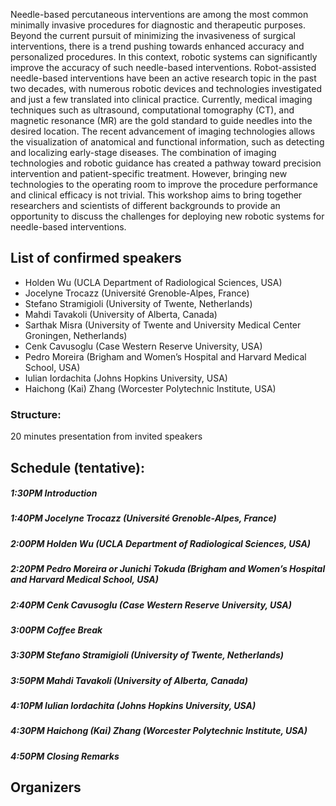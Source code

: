 

Needle-based percutaneous interventions are among the most common minimally invasive procedures for diagnostic and therapeutic purposes. Beyond the current pursuit of minimizing the invasiveness of surgical interventions, there is a trend pushing towards enhanced accuracy and personalized procedures. In this context, robotic systems can significantly improve the accuracy of such needle-based interventions. Robot-assisted needle-based interventions have been an active research topic in the past two decades, with numerous robotic devices and technologies investigated and just a few translated into clinical practice. Currently, medical imaging techniques such as ultrasound, computational tomography (CT), and magnetic resonance (MR) are the gold standard to guide needles into the desired location. The recent advancement of imaging technologies allows the visualization of anatomical and functional information, such as detecting and localizing early-stage diseases. The combination of imaging technologies and robotic guidance has created a pathway toward precision intervention and patient-specific treatment. However, bringing new technologies to the operating room to improve the procedure performance and clinical efficacy is not trivial. This workshop aims to bring together researchers and scientists of different backgrounds to provide an opportunity to discuss the challenges for deploying new robotic systems for needle-based interventions. 

## List of confirmed speakers
* Holden Wu (UCLA Department of Radiological Sciences, USA)
* Jocelyne Trocazz (Université Grenoble-Alpes, France)
* Stefano Stramigioli (University of Twente, Netherlands) 
* Mahdi Tavakoli (University of Alberta, Canada) 
* Sarthak Misra (University of Twente and University Medical Center Groningen, Netherlands)
* Cenk Cavusoglu (Case Western Reserve University, USA)
* Pedro Moreira (Brigham and Women’s Hospital and Harvard Medical School, USA)
* Iulian Iordachita (Johns Hopkins University, USA)
* Haichong (Kai) Zhang (Worcester Polytechnic Institute, USA)

### Structure: 
20 minutes presentation from invited speakers

## Schedule (tentative):

##### 1:30PM Introduction
##### 1:40PM Jocelyne Trocazz (Université Grenoble-Alpes, France)
##### 2:00PM Holden Wu (UCLA Department of Radiological Sciences, USA)
##### 2:20PM Pedro Moreira or Junichi Tokuda (Brigham and Women’s Hospital and Harvard Medical School, USA)
##### 2:40PM Cenk Cavusoglu (Case Western Reserve University, USA)
##### 3:00PM Coffee Break
##### 3:30PM Stefano Stramigioli (University of Twente, Netherlands) 
##### 3:50PM Mahdi Tavakoli (University of Alberta, Canada)
##### 4:10PM Iulian Iordachita (Johns Hopkins University, USA)
##### 4:30PM Haichong (Kai) Zhang (Worcester Polytechnic Institute, USA)
##### 4:50PM Closing Remarks

## Organizers






